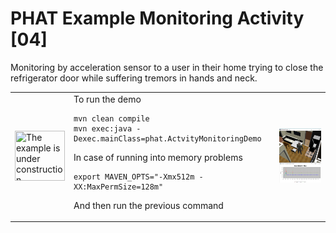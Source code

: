 # PHAT Example Monitoring Activity [04]
Monitoring by acceleration sensor to a user in their home trying to close the refrigerator door while suffering tremors in hands and neck.
<table>
<tr>
    <td>
        <img height="80" width="80" src="https://github.com/mfcardenas/phat_examples/blob/master/img/in_progress.png" title="The example is under construction"/>
    </td>
    <td>  
To run the demo

```
mvn clean compile
mvn exec:java -Dexec.mainClass=phat.ActvityMonitoringDemo
```
In case of running into memory problems
```
export MAVEN_OPTS="-Xmx512m -XX:MaxPermSize=128m"
```
And then run the previous command
    </td>
    <td>
        <img src="https://github.com/mfcardenas/phat_example_monitoring_04/blob/master/img/img_older_people_home.png" />
    </td>
</tr>
</table>
